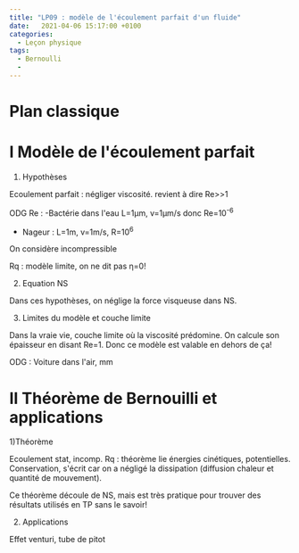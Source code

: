 ```yaml
---
title: "LP09 : modèle de l'écoulement parfait d'un fluide"
date:   2021-04-06 15:17:00 +0100
categories:
  - Leçon physique
tags:
  - Bernoulli
  - 
---
```


# Plan classique

# I Modèle de l'écoulement parfait
1) Hypothèses

Ecoulement parfait : négliger viscosité. revient à dire Re>>1

ODG Re : 
-Bactérie dans l'eau L=1µm, v=1µm/s donc Re=10<sup>-6</sup>
- Nageur : L=1m, v=1m/s, R=10<sup>6</sup>

On considère incompressible

Rq : modèle limite, on ne dit pas &eta;=0!

2) Equation NS

Dans ces hypothèses, on néglige la force visqueuse dans NS.

3) Limites du modèle et couche limite

Dans la vraie vie, couche limite où la viscosité prédomine. On calcule son épaisseur en disant Re=1. Donc ce modèle est valable en dehors de ça!

ODG : Voiture dans l'air, mm

# II Théorème de Bernouilli et applications

1)Théorème

Ecoulement stat, incomp. Rq : théorème lie énergies cinétiques, potentielles. Conservation, s'écrit car on a négligé la dissipation (diffusion chaleur et quantité de mouvement).

Ce théorème découle de NS, mais est très pratique pour trouver des résultats utilisés en TP sans le savoir!

2) Applications

Effet venturi, tube de pitot
